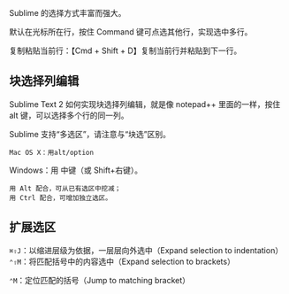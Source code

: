 Sublime 的选择方式丰富而强大。

默认在光标所在行，按住 Command 键可点选其他行，实现选中多行。

复制粘贴当前行：【Cmd + Shift + D】复制当前行并粘贴到下一行。

## 块选择列编辑
Sublime Text 2 如何实现块选择列编辑，就是像 notepad++ 里面的一样，按住 alt 键，可以选择多个行的同一列。

Sublime 支持“多选区”，请注意与“块选”区别。

    Mac OS X：用alt/option

Windows：用 中键（或 Shift+右键）。

    用 Alt 配合，可从已有选区中挖减；
    用 Ctrl 配合，可增加独立选区。

## 扩展选区
`⌘⇧J`：以缩进层级为依据，一层层向外选中（Expand selection to indentation）  
`⌃⇧M`：将匹配括号中的内容选中（Expand selection to brackets）  

`⌃M`：定位匹配的括号（Jump to matching bracket）  
